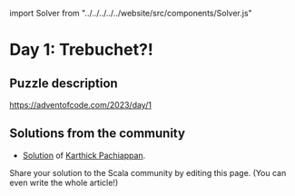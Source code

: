 import Solver from "../../../../../website/src/components/Solver.js"

# Day 1: Trebuchet?!

## Puzzle description

https://adventofcode.com/2023/day/1

## Solutions from the community

- [Solution](https://github.com/pkarthick/AdventOfCode/blob/master/2023/day01/day01.scala) of [Karthick Pachiappan](https://github.com/pkarthick).

Share your solution to the Scala community by editing this page. (You can even write the whole article!)
